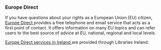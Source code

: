 ###  Europe Direct

If you have questions about your rights as a European Union (EU) citizen, [
Europe Direct ](http://europa.eu/europedirect/index_en.htm) provides a free
telephone and email service that acts as a first point of contact. It offers
information on many EU topics and can refer users to the best source of advice
at EU, national, regional and local levels.

[ Europe Direct services in Ireland
](https://www.librariesireland.ie/services/europe-direct) are provided through
Libraries Ireland.
